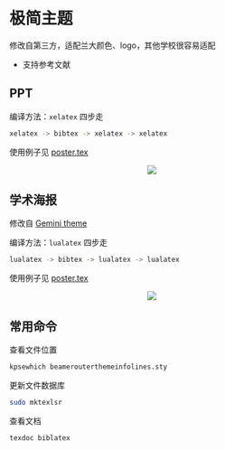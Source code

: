 # 极简主题

修改自第三方，适配兰大颜色、logo，其他学校很容易适配

- 支持参考文献

## PPT


编译方法：`xelatex` 四步走

```bash
xelatex -> bibtex -> xelatex -> xelatex
```

使用例子见 [poster.tex](example/poster.tex)


<p align="center">
<a href="https://raw.githubusercontent.com/yuhldr/assets/master/xsTex/example/poster.pdf">
<img src="https://raw.githubusercontent.com/yuhldr/assets/master/xsTex/example/poster-small.png">
</a>
</p>


## 学术海报

修改自 [Gemini theme](https://github.com/anishathalye/gemini)


编译方法：`lualatex` 四步走

```bash
lualatex -> bibtex -> lualatex -> lualatex
```

使用例子见 [poster.tex](example/poster.tex)

<p align="center">
<a href="https://raw.githubusercontent.com/yuhldr/assets/master/xsTex/example/poster.pdf">
<img src="https://raw.githubusercontent.com/yuhldr/assets/master/xsTex/example/poster-small.png">
</a>
</p>

## 常用命令

查看文件位置

```bash
kpsewhich beamerouterthemeinfolines.sty
```

更新文件数据库

```bash
sudo mktexlsr
```

查看文档

```bash
texdoc biblatex
```
